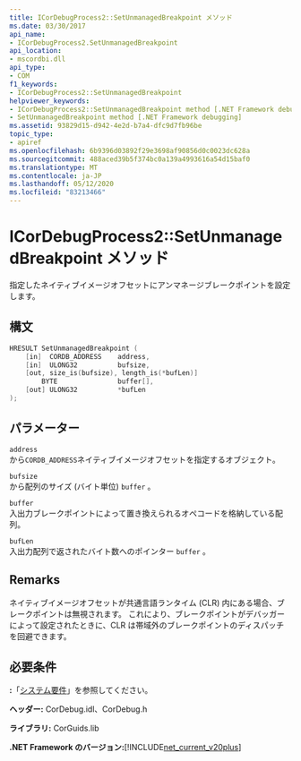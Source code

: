 ```yaml
---
title: ICorDebugProcess2::SetUnmanagedBreakpoint メソッド
ms.date: 03/30/2017
api_name:
- ICorDebugProcess2.SetUnmanagedBreakpoint
api_location:
- mscordbi.dll
api_type:
- COM
f1_keywords:
- ICorDebugProcess2::SetUnmanagedBreakpoint
helpviewer_keywords:
- ICorDebugProcess2::SetUnmanagedBreakpoint method [.NET Framework debugging]
- SetUnmanagedBreakpoint method [.NET Framework debugging]
ms.assetid: 93829d15-d942-4e2d-b7a4-dfc9d7fb96be
topic_type:
- apiref
ms.openlocfilehash: 6b9396d03892f29e3698af90856d0c0023dc628a
ms.sourcegitcommit: 488aced39b5f374bc0a139a4993616a54d15baf0
ms.translationtype: MT
ms.contentlocale: ja-JP
ms.lasthandoff: 05/12/2020
ms.locfileid: "83213466"
---
```

# <a name="icordebugprocess2setunmanagedbreakpoint-method"></a>ICorDebugProcess2::SetUnmanagedBreakpoint メソッド
指定したネイティブイメージオフセットにアンマネージブレークポイントを設定します。  
  
## <a name="syntax"></a>構文  
  
```cpp  
HRESULT SetUnmanagedBreakpoint (  
    [in]  CORDB_ADDRESS    address,  
    [in]  ULONG32          bufsize,  
    [out, size_is(bufsize), length_is(*bufLen)]
        BYTE               buffer[],  
    [out] ULONG32          *bufLen  
);  
```  
  
## <a name="parameters"></a>パラメーター  
 `address`  
 から`CORDB_ADDRESS`ネイティブイメージオフセットを指定するオブジェクト。  
  
 `bufsize`  
 から配列のサイズ (バイト単位) `buffer` 。  
  
 `buffer`  
 入出力ブレークポイントによって置き換えられるオペコードを格納している配列。  
  
 `bufLen`  
 入出力配列で返されたバイト数へのポインター `buffer` 。  
  
## <a name="remarks"></a>Remarks  
 ネイティブイメージオフセットが共通言語ランタイム (CLR) 内にある場合、ブレークポイントは無視されます。 これにより、ブレークポイントがデバッガーによって設定されたときに、CLR は帯域外のブレークポイントのディスパッチを回避できます。  
  
## <a name="requirements"></a>必要条件  
 **:**「[システム要件](../../get-started/system-requirements.md)」を参照してください。  
  
 **ヘッダー:** CorDebug.idl、CorDebug.h  
  
 **ライブラリ:** CorGuids.lib  
  
 **.NET Framework のバージョン:**[!INCLUDE[net_current_v20plus](../../../../includes/net-current-v20plus-md.md)]
